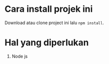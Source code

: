 # Cara install projek ini
Download atau clone project ini lalu `npm install`.
# Hal yang diperlukan
1. Node js